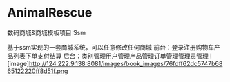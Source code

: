 # AnimalRescue
数码商城&商城模板项目 Ssm

基于ssm实现的一套商城系统，可以任意修改任何商城 前台：登录注册购物车产品列表下单支付结算 后台：类别管理用户管理产品管理订单管理管理员管理
![image]http://124.222.9.138:8081/images/book_images/76fdff62dc5747b6865122220ff8d51f.png
